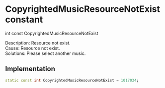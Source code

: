 


# CopyrightedMusicResourceNotExist constant







int const CopyrightedMusicResourceNotExist
  




<p>Description: Resource not exist. <br>Cause: Resource not exist. <br>Solutions: Please select another music.</p>



## Implementation

```dart
static const int CopyrightedMusicResourceNotExist = 1017034;
```







